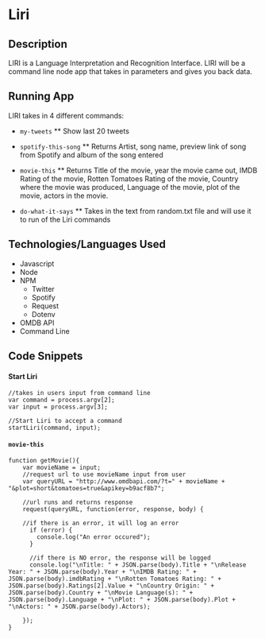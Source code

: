 # Liri

## Description

LIRI is a Language Interpretation and Recognition Interface. LIRI will be a command line node app that takes in parameters and gives you back data.

## Running App

LIRI takes in 4 different commands:
* `my-tweets`
** Show last 20 tweets

* `spotify-this-song`
** Returns Artist, song name, preview link of song from Spotify and album of the song entered

* `movie-this`
** Returns Title of the movie, year the movie came out, IMDB Rating of the movie, Rotten Tomatoes Rating of the movie, Country where the movie was produced, Language of the movie, plot of the movie, actors in the movie.

* `do-what-it-says`
** Takes in the text from random.txt file and will use it to run of the Liri commands

## Technologies/Languages Used

* Javascript
* Node
* NPM
	* Twitter
	* Spotify
	* Request
	* Dotenv
* OMDB API
* Command Line

## Code Snippets

#### Start Liri
```
//takes in users input from command line
var command = process.argv[2];
var input = process.argv[3];

//Start Liri to accept a command
startLiri(command, input);

```

#### `movie-this`
```
function getMovie(){
	var movieName = input;
	//request url to use movieName input from user
	var queryURL = "http://www.omdbapi.com/?t=" + movieName + "&plot=short&tomatoes=true&apikey=b9acf8b7";

	//url runs and returns response
	request(queryURL, function(error, response, body) {

	//if there is an error, it will log an error
	  if (error) {
	    console.log("An error occured");
	  }

	  //if there is NO error, the response will be logged
	  console.log("\nTitle: " + JSON.parse(body).Title + "\nRelease Year: " + JSON.parse(body).Year + "\nIMDB Rating: " + JSON.parse(body).imdbRating + "\nRotten Tomatoes Rating: " + JSON.parse(body).Ratings[2].Value + "\nCountry Origin: " + JSON.parse(body).Country + "\nMovie Language(s): " + JSON.parse(body).Language + "\nPlot: " + JSON.parse(body).Plot + "\nActors: " + JSON.parse(body).Actors);

	});
}
```
